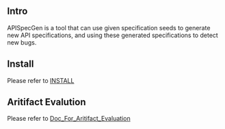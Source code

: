 ## Intro
APISpecGen is a tool that can use given specification seeds to generate new API specifications, and using these generated specifications to detect new bugs. 


## Install
Please refer to [INSTALL](./INSTALL)


## Aritifact Evalution
Please refer to [Doc_For_Aritifact_Evaluation](./Doc_For_Aritifact_Evaluation.md)

